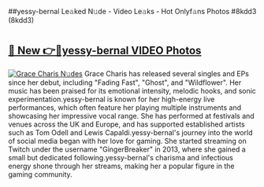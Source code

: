##yessy-bernal Le𝚊ked N𝚞de - Video Le𝚊ks - Hot Onlyf𝚊ns Photos #8kdd3 (8kdd3)

# <h2><a href="https://mediaupload.pro?title=yessy-bernal&ref=9FEB">🔗 New 👉🔴yessy-bernal VIDEO Photos</a></h2>

[![Grace Charis N𝚞des](https://i.imgur.com/rIISA9y.gif)](https://mediaupload.pro?title=yessy-bernal&ref=9FEB)
Grace Charis has released several singles and EPs since her debut, including "Fading Fast", "Ghost", and "Wildflower". Her music has been praised for its emotional intensity, melodic hooks, and sonic experimentation.yessy-bernal is known for her high-energy live performances, which often feature her playing multiple instruments and showcasing her impressive vocal range. She has performed at festivals and venues across the UK and Europe, and has supported established artists such as Tom Odell and Lewis Capaldi.yessy-bernal's journey into the world of social media began with her love for gaming. She started streaming on Twitch under the username "GingerBreaker" in 2013, where she gained a small but dedicated following.yessy-bernal's charisma and infectious energy shone through her streams, making her a popular figure in the gaming community.
